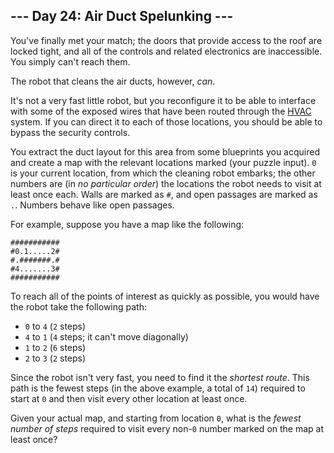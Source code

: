 ## --- Day 24: Air Duct Spelunking ---

You've finally met your match; the doors that provide access to the roof are locked tight, and all of the controls and related electronics are inaccessible. You simply can't reach them.

The robot that cleans the air ducts, however, _can_.

It's not a very fast <span title="The Brave Little Air Duct Cleaning Robot That Could">little robot</span>, but you reconfigure it to be able to interface with some of the exposed wires that have been routed through the [HVAC](https://en.wikipedia.org/wiki/HVAC) system. If you can direct it to each of those locations, you should be able to bypass the security controls.

You extract the duct layout for this area from some blueprints you acquired and create a map with the relevant locations marked (your puzzle input). `` 0 `` is your current location, from which the cleaning robot embarks; the other numbers are (in _no particular order_) the locations the robot needs to visit at least once each. Walls are marked as `` # ``, and open passages are marked as `` . ``. Numbers behave like open passages.

For example, suppose you have a map like the following:

    ###########
    #0.1.....2#
    #.#######.#
    #4.......3#
    ###########

To reach all of the points of interest as quickly as possible, you would have the robot take the following path:

*   `` 0 `` to `` 4 `` (`` 2 `` steps)
*   `` 4 `` to `` 1 `` (`` 4 `` steps; it can't move diagonally)
*   `` 1 `` to `` 2 `` (`` 6 `` steps)
*   `` 2 `` to `` 3 `` (`` 2 `` steps)

Since the robot isn't very fast, you need to find it the _shortest route_. This path is the fewest steps (in the above example, a total of `` 14 ``) required to start at `` 0 `` and then visit every other location at least once.

Given your actual map, and starting from location `` 0 ``, what is the _fewest number of steps_ required to visit every non-`` 0 `` number marked on the map at least once?